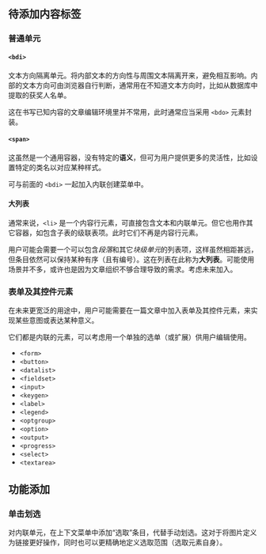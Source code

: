 ## 待添加内容标签

### 普通单元

#### `<bdi>`

文本方向隔离单元。将内部文本的方向性与周围文本隔离开来，避免相互影响。内部的文本方向可由浏览器自行判断，通常用在不知道文本方向时，比如从数据库中提取的获奖人名单。

这在书写已知内容的文章编辑环境里并不常用，此时通常应当采用 `<bdo>` 元素封装。


#### `<span>`

这虽然是一个通用容器，没有特定的**语义**，但可为用户提供更多的灵活性，比如设置特定的类名以对应某种样式。

可与前面的 `<bdi>` 一起加入内联创建菜单中。


#### 大列表

通常来说，`<li>` 是一个内容行元素，可直接包含文本和内联单元。但它也用作其它容器，如包含子表的级联表项。此时它们不再是内容行元素。

用户可能会需要一个可以包含*段落*和其它*块级单元*的列表项，这样虽然相距甚远，但条目依然可以保持某种有序（且有编号）。这在列表在此称为**大列表**。可能使用场景并不多，或许也是因为文章组织不够合理导致的需求。考虑未来加入。


### 表单及其控件元素

在未来更宽泛的用途中，用户可能需要在一篇文章中加入表单及其控件元素，来实现某些意图或表达某种意义。

它们都是内联的元素，可以考虑用一个单独的选单（或扩展）供用户编辑使用。

- `<form>`
- `<button>`
- `<datalist>`
- `<fieldset>`
- `<input>`
- `<keygen>`
- `<label>`
- `<legend>`
- `<optgroup>`
- `<option>`
- `<output>`
- `<progress>`
- `<select>`
- `<textarea>`


## 功能添加

### 单击划选

对内联单元，在上下文菜单中添加“选取”条目，代替手动划选。这对于将图片定义为链接更好操作，同时也可以更精确地定义选取范围（选取元素自身）。
